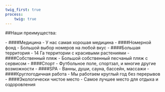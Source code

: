 ```yaml
---
twig_first: true
process:
    twig: true
---
```


##Наши преимущества:
<div class="advantages" markdown="1">
- ####Медицина
 - У нас самая хорошая медицина
- ####Номерной фонд
 - Большой выбор номеров на любой вкус
- ####Большая территория
 - 14 Га территории с красивыми растениями
- ####Собственный пляж
 - Большой собственный песчаный пляж с сервисом
- ####Спорт
 - Футбольное поле, спортзал, и многие другие возможности
- ####SPA
 - Ванны, души, сауна, бассейн, массажи
- ####Круглогодичная работа
 - Мы работаем круглый год без перерывов
- ####Экологически чистое место
 - Самое лучшее место для отдыха и оздоровления
</div>

<!--
Оздоровительно-лечебный центр-пансионат «Северный» является представительством  АО «Производственное объединение «Северное машиностроительное предприятие» (г. Северодвинск, Россия). Основная задача здравницы – оздоровление и санаторно-курортное лечение отдыхающих.

ОЛЦ «Северный» – один из лучших представителей оздоровительно-лечебного комплекса г. Евпатория и западного Крыма.

Оздоровительно-лечебный центр «Северный»  расположен в западной части Крыма, в окрестностях города-курорта Евпатория, в поселке Заозёрное. Пансионат расположен в экологически чистом регионе Крыма, в окрестностях Евпатории отсутствует всякое производство. Добраться до пансионата «Северный» можно от ж/д и автовокзалов г. Евпатория на маршрутном такси, время в пути составляет от 15 до 25 минут. Пансионат располагает собственной закрытой, охраняемой территорией, великолепным парком, с более чем 100 видами деревьев и кустарников, в 450 метрах от пансионата оборудован собственный песчаный пляж, с теневыми навесами, лежаками, раздевалками и иной пляжной  инфраструктурой.

ОЛЦ «Северный» находится в экологически чисто курортной зоне на территории парка с эндемическими и экзотическими растениями общей площадью 14 га.
Отдыхающие размещаются в 4-х комфортабельных 3-х этажных спальных корпусах, располагающих однокомнатными двухместными номерами – стандарт и 1 категория со всеми удобствами, и двухместными двухкомнатными и однокомнатными номерами комфорт. -->

